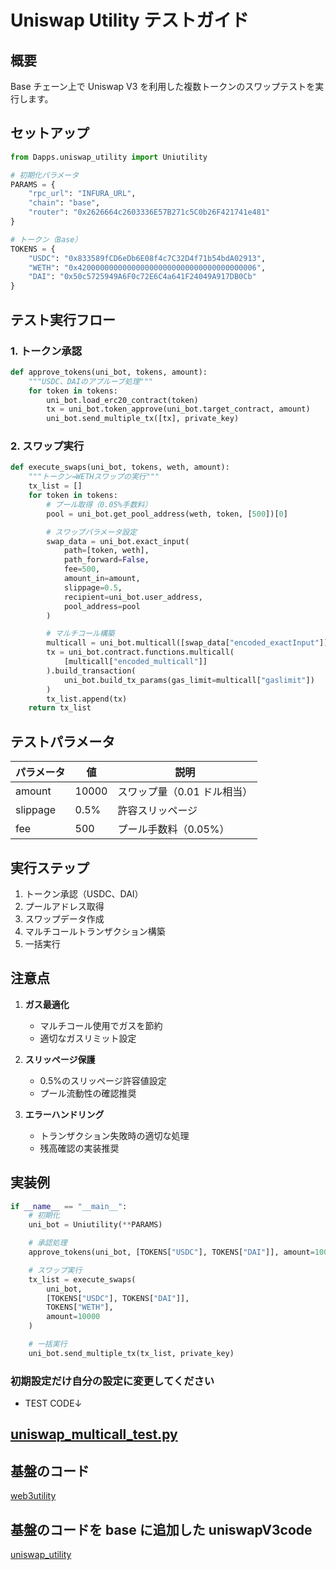# Uniswap Utility テストガイド

## 概要

Base チェーン上で Uniswap V3 を利用した複数トークンのスワップテストを実行します。

## セットアップ

```python
from Dapps.uniswap_utility import Uniutility

# 初期化パラメータ
PARAMS = {
    "rpc_url": "INFURA_URL",
    "chain": "base",
    "router": "0x2626664c2603336E57B271c5C0b26F421741e481"
}

# トークン（Base）
TOKENS = {
    "USDC": "0x833589fCD6eDb6E08f4c7C32D4f71b54bdA02913",
    "WETH": "0x4200000000000000000000000000000000000006",
    "DAI": "0x50c5725949A6F0c72E6C4a641F24049A917DB0Cb"
}
```

## テスト実行フロー

### 1. トークン承認

```python
def approve_tokens(uni_bot, tokens, amount):
    """USDC、DAIのアプルーブ処理"""
    for token in tokens:
        uni_bot.load_erc20_contract(token)
        tx = uni_bot.token_approve(uni_bot.target_contract, amount)
        uni_bot.send_multiple_tx([tx], private_key)
```

### 2. スワップ実行

```python
def execute_swaps(uni_bot, tokens, weth, amount):
    """トークン→WETHスワップの実行"""
    tx_list = []
    for token in tokens:
        # プール取得（0.05%手数料）
        pool = uni_bot.get_pool_address(weth, token, [500])[0]

        # スワップパラメータ設定
        swap_data = uni_bot.exact_input(
            path=[token, weth],
            path_forward=False,
            fee=500,
            amount_in=amount,
            slippage=0.5,
            recipient=uni_bot.user_address,
            pool_address=pool
        )

        # マルチコール構築
        multicall = uni_bot.multicall([swap_data["encoded_exactInput"]])
        tx = uni_bot.contract.functions.multicall(
            [multicall["encoded_multicall"]]
        ).build_transaction(
            uni_bot.build_tx_params(gas_limit=multicall["gaslimit"])
        )
        tx_list.append(tx)
    return tx_list
```

## テストパラメータ

| パラメータ | 値    | 説明                        |
| ---------- | ----- | --------------------------- |
| amount     | 10000 | スワップ量（0.01 ドル相当） |
| slippage   | 0.5%  | 許容スリッページ            |
| fee        | 500   | プール手数料（0.05%）       |

## 実行ステップ

1. トークン承認（USDC、DAI）
2. プールアドレス取得
3. スワップデータ作成
4. マルチコールトランザクション構築
5. 一括実行

## 注意点

1. **ガス最適化**

   - マルチコール使用でガスを節約
   - 適切なガスリミット設定

2. **スリッページ保護**

   - 0.5%のスリッページ許容値設定
   - プール流動性の確認推奨

3. **エラーハンドリング**
   - トランザクション失敗時の適切な処理
   - 残高確認の実装推奨

## 実装例

```python
if __name__ == "__main__":
    # 初期化
    uni_bot = Uniutility(**PARAMS)

    # 承認処理
    approve_tokens(uni_bot, [TOKENS["USDC"], TOKENS["DAI"]], amount=10000)

    # スワップ実行
    tx_list = execute_swaps(
        uni_bot,
        [TOKENS["USDC"], TOKENS["DAI"]],
        TOKENS["WETH"],
        amount=10000
    )

    # 一括実行
    uni_bot.send_multiple_tx(tx_list, private_key)
```

### 初期設定だけ自分の設定に変更してください

- TEST CODE↓

## [uniswap_multicall_test.py ](uniswap_multicall_test.py)

## 基盤のコード

[web3utility](web3utility.py)

## 基盤のコードを base に追加した uniswapV3code

[uniswap_utility](Dapps/uniswap_utility.py)
